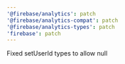 ```yaml
---
'@firebase/analytics': patch
'@firebase/analytics-compat': patch
'@firebase/analytics-types': patch
'firebase': patch
---
```


Fixed setUserId types to allow null
